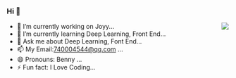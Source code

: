 ### Hi 👋
<img align="right" src="https://github-readme-stats.vercel.app/api?username=flyyuan&show_icons=true&icon_color=805AD5&text_color=718096&bg_color=ffffff&hide_title=true" />

- 🔭 I’m currently working on Joyy...
- 🌱 I’m currently learning Deep Learning, Front End...
- 💬 Ask me about Deep Learning, Font End...
- 📫 My Email:740004544@qq.com ...
- 😄 Pronouns: Benny ...
- ⚡ Fun fact: I Love Coding...
